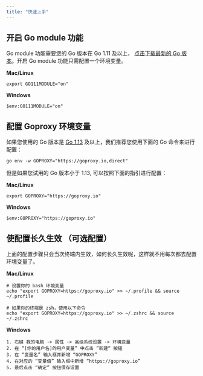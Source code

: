```yaml
---
title: "快速上手"
---
```


## 开启 Go module 功能

Go module 功能需要您的 Go 版本在 Go 1.11 及以上， [点击下载最新的 Go 版本](https://golang.google.cn/dl/)。开启 Go module 功能只需配置一个环境变量。

**Mac/Linux**

```shell
export GO111MODULE="on"
```
**Windows**

```shell
$env:GO111MODULE="on"
```

## 配置 Goproxy 环境变量

如果您使用的 Go 版本是 [Go 1.13](https://golang.google.cn/dl/) 及以上，我们推荐您使用下面的 Go 命令来进行配置：


```shell
go env -w GOPROXY="https://goproxy.io,direct"
```


但是如果您试用的 Go 版本小于 1.13, 可以按照下面的指引进行配置：

**Mac/Linux**

```shell
export GOPROXY="https://goproxy.io"
```
**Windows**

```shell
$env:GOPROXY="https://goproxy.io"
```

## 使配置长久生效 （可选配置）

上面的配置步骤只会当次终端内生效，如何长久生效呢，这样就不用每次都去配置环境变量了。

**Mac/Linux**

```shell
# 设置你的 bash 环境变量
echo "export GOPROXY=https://goproxy.io" >> ~/.profile && source ~/.profile

# 如果你的终端是 zsh，使用以下命令
echo "export GOPROXY=https://goproxy.io" >> ~/.zshrc && source ~/.zshrc
```

**Windows**

```
1. 右键 我的电脑 -> 属性 -> 高级系统设置 -> 环境变量
2. 在 “[你的用户名]的用户变量” 中点击 ”新建“ 按钮
3. 在 “变量名” 输入框并新增 “GOPROXY”
4. 在对应的 “变量值” 输入框中新增 “https://goproxy.io”
5. 最后点击 “确定” 按钮保存设置
```
